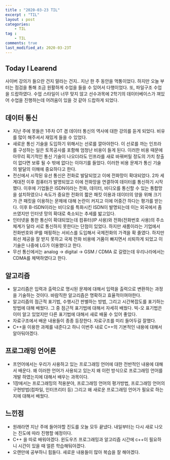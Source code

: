 ```yaml
---
title : "2020-03-23 TIL"
excerpt : "TIL"
layout : post
categories:
    - TIL
tag :
    - TIL
comments: true
last_modified_at: 2020-03-23T
---
```





## Today I Learend  
사이버 강의가 들으란 건지 말라는 건지.. 지난 한 주 동안을 먹통이었다. 하지만 오늘 부터는 점검을 통해 조금 원활하게 수업을 들을 수 있어서 다행이었다. 또, 파일구조 수업을 드랍하였다. 수업 스타일이 너무 맞지 않고 선수과목에 2학기의 데이터베이스가 껴있어 수업을 진행하는데 어려움이 있을 것 같아 드랍하게 되었다.

## 데이터 통신
* 지난 주에 못들은 1주차 OT 겸 데이터 통신의 역사에 대한 강의를 듣게 되었다. 비유를 많이 해주셔서 재밌게 들을 수 있었다.
* 새로운 통신 기술을 도입하기 위해서는 선로를 깔아야한다. 이 선로를 까는 인프라를 구성하는 일은 토목공사를 포함해 엄청난 비용이 들게 된다. 이러한 비용 때문에 아무리 획기적인 통신 기술이 나오더라도 인프라를 새로 바꿔버릴 정도의 가치 창출이 없다면 보류 될 수 밖에 없다는 이야기를 들었다. 이러한 비용 문제가 통신 기술의 발달의 이해에 중요하다고 한다.
* 전신에서 시작된 유선 통신은 전화로 발달되었고 이에 전화망이 확대되었다. 2차 세계대전 이후 컴퓨터가 발명되었고 이에 전화망을 연결하여 데이터를 통신하기 시작했다. 이후에 기업들은 ISDN이라는 전화, 데이터, 비디오를 통신할 수 있는 통합망을 설치하였으나 속도가 중요한 전화의 짧은 패킷 이용과 데이터의 양을 위해 크기가 큰 패킷을 이용하는 문제에 대해 논란이 커지고 이에 어중간 하다는 평가를 받는다. 이후 B-ISDN이라는 비디오를 특화시킨 ISDN이 발명되는데 이는 외국에서 좀 쓰였지만 인터넷 망의 확대로 축소되는 추세를 밟고있다.
* 인터넷을 통한 통신이 확대되었는데 컴퓨터(IP 사용)와 전화(전화번호 사용)의 주소체계가 달라 서로 통신하지 못한다는 단점이 있었다. 하지만 새롬이라는 기업에서 전화번호와 IP를 매핑하는 서비스를 도입해서 국제전화의 가격을 확 줄였다. 하지만 회선 제공을 잘 받지 못하고 국제 전화 비용에 거품이 빠지면서 쇠퇴하게 되었고 이 기술은 나중에 LG가 이용했다고 한다.
* 무선 통신에서는 analog -> digital -> GSM / CDMA 로 갈렸는데 우리나라에서는 CDMA를 체택하였다고 한다.


## 알고리즘
* 알고리즘은 입력과 출력으로 명시된 문제에 대해서 입력을 출력으로 변환하는 과정을 기술하는 것이다. 바람직한 알고리즘은 명확하고 효율적이여야한다.
* 알고리즘의 점근적 표기법, 수행시간 판별하는 방법, 그리고 시간복잡도를 표기하는 방법에 대해 배웠다. 그 중 점근적 표기법에 대해서 자세히 배웠다. 빅-오 표기법은 이미 알고 있었지만 다른 표기법에 대해서 새로 배울 수 있어 좋았다.
* 자료구조에서 배운 내용들이 종종 등장한다. 자료구조를 미리 들어두길 잘했다.
* C++을 이용한 과제를 내준다고 하니 이번주 내로 C++의 기본적인 내용에 대해서 알아둬야겠다.

## 프로그래밍 언어론
* 프언어에서는 우리가 사용하고 있는 프로그래밍 언어에 대한 전반적인 내용에 대해서 배운다. 왜 이러한 언어가 사용되고 있는지 왜 이런 방식으로 프로그래밍 언어를 개발 하였는지에 대해서 배우는 과목이다.
* 1장에서는 프로그래밍의 적용분야, 프로그래밍 언어의 평가방법, 프로그래밍 언어의 구현방법(컴파일, 인터프리터 등) 그리고 왜 새로운 프로그래밍 언어가 필요로 하는지에 대해서 배웠다.


## 느낀점
* 원래라면 지난 주에 들어야할 진도를 오늘 모두 끝냈다. 내일부터는 다시 새로 나오는 진도에 따라 진행할 예정이다.
* C++ 을 따로 배워야겠다. 윈도우즈 프로그래밍과 알고리즘 시간에 c++이 필요하니 시간이 있을 때 얼른 학습해둬야겠다.
* 오랜만에 공부하니 힘들다. 새로운 내용들이 많아 복습을 잘 해야겠다.
